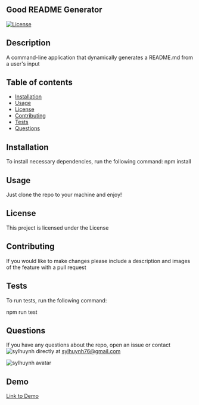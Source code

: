 
## Good README Generator
[![License](https://img.shields.io/badge/License-License-blue.svg)](https://opendatacommons.org/licenses/by/)

## Description 
A command-line application that dynamically generates a README.md from a user's input

## Table of contents
* [Installation](#installation)
* [Usage](#usage)
* [License](#license)
* [Contributing](#contributing)
* [Tests](#tests)
* [Questions](#questions)

## Installation
To install necessary dependencies, run the following command:
npm install

## Usage
Just clone the repo to your machine and enjoy!

## License 
This project is licensed under the License

## Contributing 
If you would like to make changes please include a description and images of the feature with a pull request


## Tests
To run tests, run the following command:

npm run test

## Questions

If you have any questions about the repo, open an issue or contact ![sylhuynh](https://github.com/sylhuynh) directly at sylhuynh76@gmail.com

![sylhuynh avatar](https://avatars2.githubusercontent.com/u/60867374?v=4)

## Demo 
[Link to Demo](https://drive.google.com/file/d/1cRST0q2iCCjwvuAAXSB0HuZNl3tjBTvI/view)

